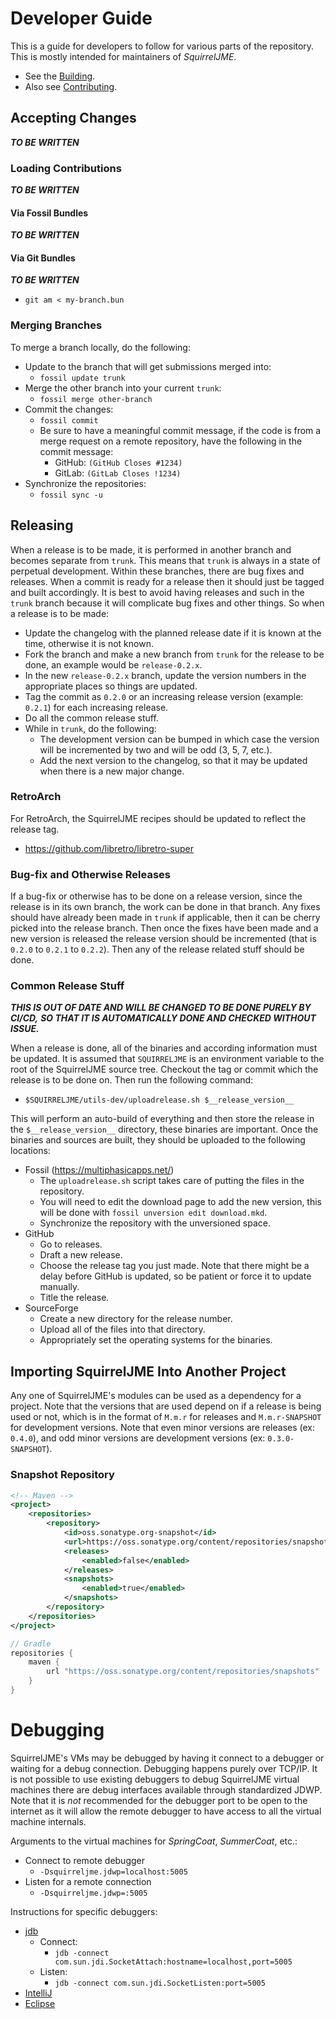 # Developer Guide

This is a guide for developers to follow for various parts of the repository.
This is mostly intended for maintainers of _SquirrelJME_.

 * See the [Building](building.mkd).
 * Also see [Contributing](contributing.mkd).

## Accepting Changes

***TO BE WRITTEN***

### Loading Contributions

***TO BE WRITTEN***

#### Via Fossil Bundles

***TO BE WRITTEN***

#### Via Git Bundles

***TO BE WRITTEN***

 * `git am < my-branch.bun`

### Merging Branches

To merge a branch locally, do the following:

 * Update to the branch that will get submissions merged into:
   * `fossil update trunk`
 * Merge the other branch into your current `trunk`:
   * `fossil merge other-branch`
 * Commit the changes:
   * `fossil commit`
   * Be sure to have a meaningful commit message, if the code is from a
     merge request on a remote repository, have the following in the commit
     message:
     * GitHub: `(GitHub Closes #1234)`
     * GitLab: `(GitLab Closes !1234)`
 * Synchronize the repositories:
   * `fossil sync -u`

## Releasing

When a release is to be made, it is performed in another branch and becomes
separate from `trunk`. This means that `trunk` is always in a state of
perpetual development. Within these branches, there are bug fixes and
releases. When a commit is ready for a release then it should just be tagged
and built accordingly. It is best to avoid having releases and such in the
`trunk` branch because it will complicate bug fixes and other things. So
when a release is to be made:

 * Update the changelog with the planned release date if it is known at the
   time, otherwise it is not known.
 * Fork the branch and make a new branch from `trunk` for the release to
   be done, an example would be `release-0.2.x`.
 * In the new `release-0.2.x` branch, update the version numbers in the
   appropriate places so things are updated.
 * Tag the commit as `0.2.0` or an increasing release version
   (example: `0.2.1`) for each increasing release.
 * Do all the common release stuff.
 * While in `trunk`, do the following:
   * The development version can be bumped in which case
     the version will be incremented by two and will be odd (3, 5, 7, etc.).
   * Add the next version to the changelog, so that it may be updated when
     there is a new major change.

### RetroArch

For RetroArch, the SquirrelJME recipes should be updated to reflect the
release tag.

 * <https://github.com/libretro/libretro-super>

### Bug-fix and Otherwise Releases

If a bug-fix or otherwise has to be done on a release version, since the
release is in its own branch, the work can be done in that branch. Any fixes
should have already been made in `trunk` if applicable, then it can be
cherry picked into the release branch. Then once the fixes have been made and
a new version is released the release version should be incremented (that is
`0.2.0` to `0.2.1` to `0.2.2`). Then any of the release related stuff should
be done.

### Common Release Stuff

***THIS IS OUT OF DATE AND WILL BE CHANGED TO BE DONE PURELY BY CI/CD,***
***SO THAT IT IS AUTOMATICALLY DONE AND CHECKED WITHOUT ISSUE.***

When a release is done, all of the binaries and according information must be
updated. It is assumed that `SQUIRRELJME` is an environment variable to the
root of the SquirrelJME source tree. Checkout the tag or commit which the
release is to be done on. Then run the following command:

 * `$SQUIRRELJME/utils-dev/uploadrelease.sh $__release_version__`

This will perform an auto-build of everything and then store the release in
the `$__release_version__` directory, these binaries are important. Once the
binaries and sources are built, they should be uploaded to the following
locations:

 * Fossil (<https://multiphasicapps.net/>)
   * The `uploadrelease.sh` script takes care of putting the files in the
     repository.
   * You will need to edit the download page to add the new version, this
     will be done with `fossil unversion edit download.mkd`.
   * Synchronize the repository with the unversioned space.
 * GitHub
   * Go to releases.
   * Draft a new release.
   * Choose the release tag you just made. Note that there might be a delay
     before GitHub is updated, so be patient or force it to update manually.
   * Title the release.
 * SourceForge
   * Create a new directory for the release number.
   * Upload all of the files into that directory.
   * Appropriately set the operating systems for the binaries.

## Importing SquirrelJME Into Another Project

Any one of SquirrelJME's modules can be used as a dependency for a project.
Note that the versions that are used depend on if a release is being used or
not, which is in the format of `M.m.r` for releases and `M.m.r-SNAPSHOT` for
development versions. Note that even minor versions are releases (ex: `0.4.0`),
and odd minor versions are development versions (ex: `0.3.0-SNAPSHOT`).

### Snapshot Repository

```xml
<!-- Maven -->
<project>
    <repositories>
        <repository>
            <id>oss.sonatype.org-snapshot</id>
            <url>https://oss.sonatype.org/content/repositories/snapshots</url>
            <releases>
                <enabled>false</enabled>
            </releases>
            <snapshots>
                <enabled>true</enabled>
            </snapshots>
        </repository>
    </repositories>
</project>
```

```groovy
// Gradle
repositories {
    maven {
        url "https://oss.sonatype.org/content/repositories/snapshots"
    }
}
```

# Debugging

SquirrelJME's VMs may be debugged by having it connect to a debugger or
waiting for a debug connection. Debugging happens purely over TCP/IP. It
is not possible to use existing debuggers to debug SquirrelJME virtual machines
there are debug interfaces available through standardized JDWP. Note that
it is _not_ recommended for the debugger port to be open to the internet as
it will allow the remote debugger to have access to all the virtual machine
internals.

Arguments to the virtual machines for _SpringCoat_, _SummerCoat_, etc.:

 * Connect to remote debugger
   * `-Dsquirreljme.jdwp=localhost:5005`
 * Listen for a remote connection
   * `-Dsquirreljme.jdwp=:5005`

Instructions for specific debuggers:

 * [jdb](
   https://docs.oracle.com/javase/7/docs/technotes/tools/solaris/jdb.html)
   * Connect:
     * `jdb -connect com.sun.jdi.SocketAttach:hostname=localhost,port=5005`
   * Listen:
     * `jdb -connect com.sun.jdi.SocketListen:port=5005`
 * [IntelliJ](
   https://www.jetbrains.com/help/idea/attaching-to-local-process.html)
 * [Eclipse](
   https://www.eclipse.org/community/eclipse_newsletter/2017/june/article1.php)
